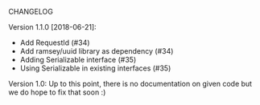 CHANGELOG

Version 1.1.0 [2018-06-21]:
 - Add RequestId (#34)
 - Add ramsey/uuid library as dependency (#34)
 - Adding Serializable interface (#35)
 - Using Serializable in existing interfaces (#35)

Version 1.0: Up to this point, there is no documentation on given code but we do hope to fix that soon :)

